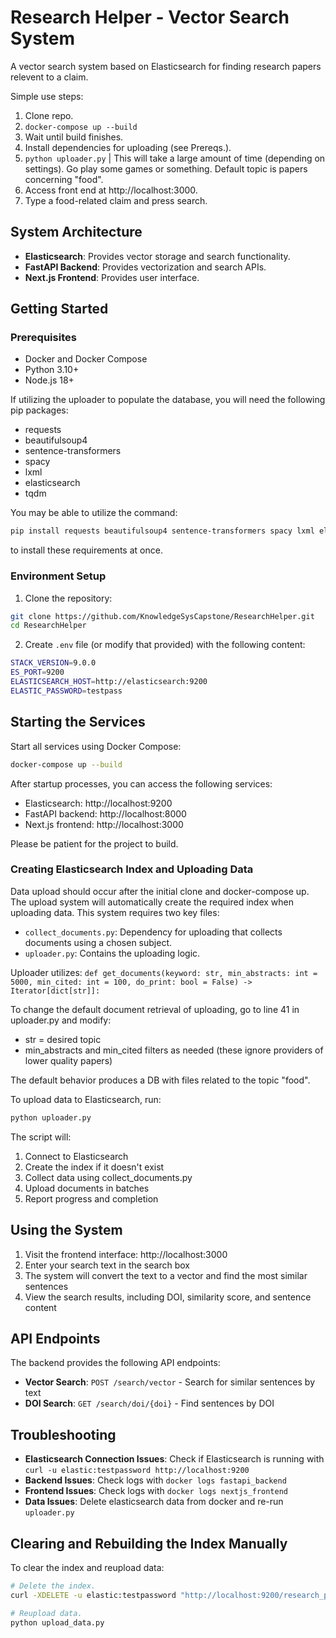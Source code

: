 # Research Helper - Vector Search System

A vector search system based on Elasticsearch for finding research papers relevent to a claim.

Simple use steps:
1. Clone repo.
2. ```docker-compose up --build```
3. Wait until build finishes.
4. Install dependencies for uploading (see Prereqs.).
5. ```python uploader.py``` | 
This will take a large amount of time (depending on settings). Go play some games or something.
Default topic is papers concerning "food".
6. Access front end at http://localhost:3000.
7. Type a food-related claim and press search.

## System Architecture

- **Elasticsearch**: Provides vector storage and search functionality.
- **FastAPI Backend**: Provides vectorization and search APIs.
- **Next.js Frontend**: Provides user interface.

## Getting Started

### Prerequisites
- Docker and Docker Compose
- Python 3.10+
- Node.js 18+

If utilizing the uploader to populate the database, you will need the following pip packages:
- requests
- beautifulsoup4
- sentence-transformers
- spacy
- lxml
- elasticsearch
- tqdm

You may be able to utilize the command:
```bash
pip install requests beautifulsoup4 sentence-transformers spacy lxml elasticsearch tqdm
```
to install these requirements at once.

### Environment Setup

1. Clone the repository:
```bash
git clone https://github.com/KnowledgeSysCapstone/ResearchHelper.git
cd ResearchHelper
```

2. Create `.env` file (or modify that provided) with the following content:
```bash
STACK_VERSION=9.0.0
ES_PORT=9200
ELASTICSEARCH_HOST=http://elasticsearch:9200
ELASTIC_PASSWORD=testpass
```

## Starting the Services

Start all services using Docker Compose:

```bash
docker-compose up --build
```

After startup processes, you can access the following services:

- Elasticsearch: http://localhost:9200
- FastAPI backend: http://localhost:8000
- Next.js frontend: http://localhost:3000

Please be patient for the project to build.

### Creating Elasticsearch Index and Uploading Data

Data upload should occur after the initial clone and docker-compose up.
The upload system will automatically create the required index when uploading data.
This system requires two key files:

- `collect_documents.py`: Dependency for uploading that collects documents using a chosen subject.
- `uploader.py`: Contains the uploading logic.

Uploader utilizes:
```def get_documents(keyword: str, min_abstracts: int = 5000, min_cited: int = 100, do_print: bool = False) -> Iterator[dict[str]]:```

To change the default document retrieval of uploading, go to line 41 in uploader.py and modify:
- str = desired topic
- min_abstracts and min_cited filters as needed (these ignore providers of lower quality papers)

The default behavior produces a DB with files related to the topic "food".

To upload data to Elasticsearch, run:
```bash
python uploader.py
```

The script will:
1. Connect to Elasticsearch
2. Create the index if it doesn't exist
3. Collect data using collect_documents.py
4. Upload documents in batches
5. Report progress and completion

## Using the System

1. Visit the frontend interface: http://localhost:3000
2. Enter your search text in the search box
3. The system will convert the text to a vector and find the most similar sentences
4. View the search results, including DOI, similarity score, and sentence content

## API Endpoints

The backend provides the following API endpoints:

- **Vector Search**: `POST /search/vector` - Search for similar sentences by text
- **DOI Search**: `GET /search/doi/{doi}` - Find sentences by DOI

## Troubleshooting

- **Elasticsearch Connection Issues**: Check if Elasticsearch is running with `curl -u elastic:testpassword http://localhost:9200`
- **Backend Issues**: Check logs with `docker logs fastapi_backend`
- **Frontend Issues**: Check logs with `docker logs nextjs_frontend`
- **Data Issues**: Delete elasticsearch data from docker and re-run `uploader.py`

## Clearing and Rebuilding the Index Manually

To clear the index and reupload data:

```bash
# Delete the index.
curl -XDELETE -u elastic:testpassword "http://localhost:9200/research_papers"

# Reupload data.
python upload_data.py
```